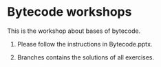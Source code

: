 # Bytecode workshops

This is the workshop about bases of bytecode.

1. Please follow the instructions in Bytecode.pptx.

2. Branches contains the solutions of all exercises.
